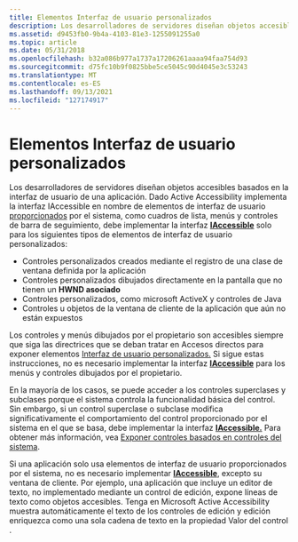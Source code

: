 ```yaml
---
title: Elementos Interfaz de usuario personalizados
description: Los desarrolladores de servidores diseñan objetos accesibles basados en la interfaz de usuario de una aplicación.
ms.assetid: d9453fb0-9b4a-4103-81e3-1255091255a0
ms.topic: article
ms.date: 05/31/2018
ms.openlocfilehash: b32a086b977a1737a17206261aaaa94faa754d93
ms.sourcegitcommit: d75fc10b9f0825bbe5ce5045c90d4045e3c53243
ms.translationtype: MT
ms.contentlocale: es-ES
ms.lasthandoff: 09/13/2021
ms.locfileid: "127174917"
---
```

# <a name="custom-user-interface-elements"></a>Elementos Interfaz de usuario personalizados

Los desarrolladores de servidores diseñan objetos accesibles basados en la interfaz de usuario de una aplicación. Dado Active Accessibility implementa la interfaz IAccessible en nombre de elementos de interfaz de usuario [proporcionados](appendix-a--supported-user-interface-elements-reference.md) por el sistema, como cuadros de lista, menús y controles de barra de seguimiento, debe implementar la interfaz [**IAccessible**](/windows/desktop/api/oleacc/nn-oleacc-iaccessible) solo para los siguientes tipos de elementos de interfaz de usuario personalizados:

-   Controles personalizados creados mediante el registro de una clase de ventana definida por la aplicación
-   Controles personalizados dibujados directamente en la pantalla que no tienen un **HWND asociado**
-   Controles personalizados, como microsoft ActiveX y controles de Java
-   Controles u objetos de la ventana de cliente de la aplicación que aún no están expuestos

Los controles y menús dibujados por el propietario son accesibles siempre que siga las directrices que se deban tratar en Accesos directos para exponer elementos [Interfaz de usuario personalizados.](shortcuts-for-exposing-custom-user-interface-elements.md) Si sigue estas instrucciones, no es necesario implementar la interfaz [**IAccessible**](/windows/desktop/api/oleacc/nn-oleacc-iaccessible) para los menús y controles dibujados por el propietario.

En la mayoría de los casos, se puede acceder a los controles superclases y subclases porque el sistema controla la funcionalidad básica del control. Sin embargo, si un control superclase o subclase modifica significativamente el comportamiento del control proporcionado por el sistema en el que se basa, debe implementar la interfaz [**IAccessible.**](/windows/desktop/api/oleacc/nn-oleacc-iaccessible) Para obtener más información, vea [Exponer controles basados en controles del sistema](exposing-controls-based-on-system-controls.md).

Si una aplicación solo usa elementos de interfaz de usuario proporcionados por el sistema, no es necesario implementar [**IAccessible**](/windows/desktop/api/oleacc/nn-oleacc-iaccessible), excepto su ventana de cliente. Por ejemplo, una aplicación que incluye un editor de texto, no implementado mediante un control de edición, expone líneas de texto como objetos accesibles. Tenga en Microsoft Active Accessibility muestra automáticamente el texto de los controles de edición y [](value-property.md) edición enriquezca como una sola cadena de texto en la propiedad Valor del control .

 

 




